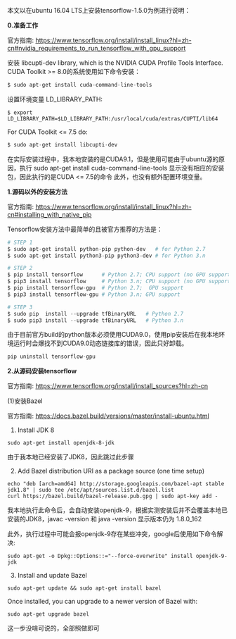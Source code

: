 本文以在ubuntu 16.04 LTS上安装tensorflow-1.5.0为例进行说明：

**0.准备工作**

官方指南: https://www.tensorflow.org/install/install_linux?hl=zh-cn#nvidia_requirements_to_run_tensorflow_with_gpu_support

安装 libcupti-dev library, which is the NVIDIA CUDA Profile Tools Interface.
CUDA Toolkit >= 8.0的系统使用如下命令安装：
```python
$ sudo apt-get install cuda-command-line-tools
```
设置环境变量 LD_LIBRARY_PATH:
```shell
$ export LD_LIBRARY_PATH=$LD_LIBRARY_PATH:/usr/local/cuda/extras/CUPTI/lib64
```
For CUDA Toolkit <= 7.5 do:
```python
$ sudo apt-get install libcupti-dev
```

在实际安装过程中，我本地安装的是CUDA9.1，但是使用可能由于ubuntu源的原因，执行 sudo apt-get install cuda-command-line-tools 显示没有相应的安装包，因此执行的是CUDA <= 7.5的命令
此外，也没有额外配置环境变量。

**1.源码以外的安装方法**

官方指南: https://www.tensorflow.org/install/install_linux?hl=zh-cn#installing_with_native_pip

Tensorflow安装方法中最简单的且被官方推荐的方法是：
```python
# STEP 1
$ sudo apt-get install python-pip python-dev   # for Python 2.7
$ sudo apt-get install python3-pip python3-dev # for Python 3.n

# STEP 2
$ pip install tensorflow      # Python 2.7; CPU support (no GPU support)
$ pip3 install tensorflow     # Python 3.n; CPU support (no GPU support)
$ pip install tensorflow-gpu  # Python 2.7;  GPU support
$ pip3 install tensorflow-gpu # Python 3.n; GPU support

# STEP 3
$ sudo pip  install --upgrade tfBinaryURL   # Python 2.7
$ sudo pip3 install --upgrade tfBinaryURL   # Python 3.n 
```

由于目前官方build的python版本必须使用CUDA9.0，使用pip安装后在我本地环境运行时会爆找不到CUDA9.0动态链接库的错误，因此只好卸载。
```python
pip uninstall tensorflow-gpu
```

**2.从源码安装tensorflow**

官方指南: https://www.tensorflow.org/install/install_sources?hl=zh-cn

\(1\)安装Bazel

官方指南: https://docs.bazel.build/versions/master/install-ubuntu.html

1. Install JDK 8
```shell
sudo apt-get install openjdk-8-jdk
```
由于我本地已经安装了JDK8，因此跳过此步骤

2. Add Bazel distribution URI as a package source (one time setup)
```shell
echo "deb [arch=amd64] http://storage.googleapis.com/bazel-apt stable jdk1.8" | sudo tee /etc/apt/sources.list.d/bazel.list
curl https://bazel.build/bazel-release.pub.gpg | sudo apt-key add -
```
我本地执行此命令后，会自动安装openjdk-9，根据实测安装后并不会覆盖本地已安装的JDK8，javac -version 和 java -version 显示版本仍为 1.8.0_162

此外，执行过程中可能会报openjdk-9存在某些冲突，google后使用如下命令解决:
```shell
sudo apt-get -o Dpkg::Options::="--force-overwrite" install openjdk-9-jdk
```

3. Install and update Bazel
```shell
sudo apt-get update && sudo apt-get install bazel
```

Once installed, you can upgrade to a newer version of Bazel with:
```shell
sudo apt-get upgrade bazel
```
这一步没啥可说的，全部照做即可



















